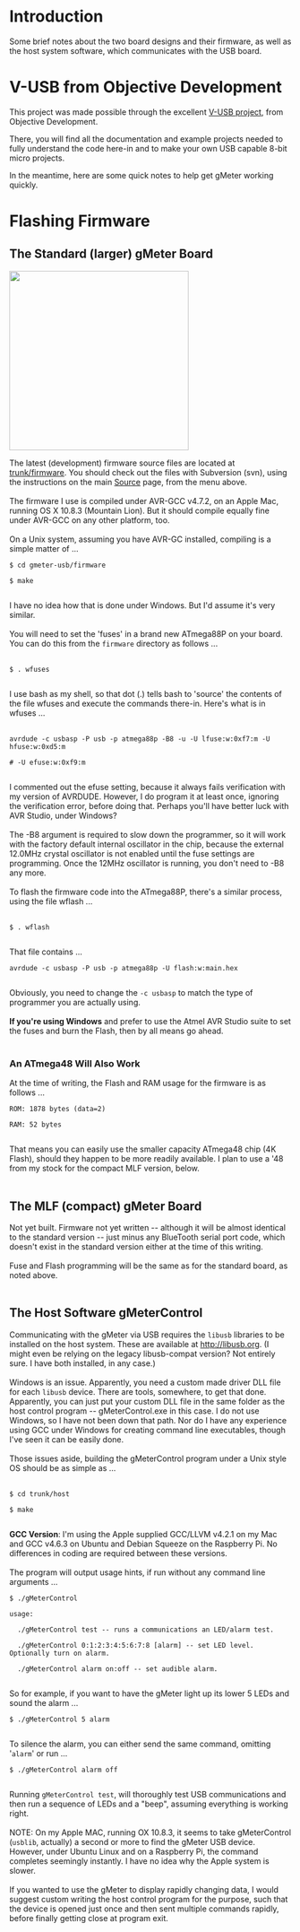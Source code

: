 # Introduction #

Some brief notes about the two board designs and their firmware, as well as the host system software, which communicates with the USB board.

# V-USB from Objective Development #

This project was made possible through the excellent [V-USB project](http://www.obdev.at/products/vusb/index.html), from Objective Development.

There, you will find all the documentation and example projects needed to fully understand the code here-in and to make your own USB capable 8-bit micro projects.

In the meantime, here are some quick notes to help get gMeter working quickly.

# Flashing Firmware #



## The Standard (larger) gMeter Board ##

<img src='http://gmeter-usb.googlecode.com/svn/wiki/home.attach/gMeter-std-first-build.png' width='320'>

The latest (development) firmware source files are located at <a href='https://code.google.com/p/gmeter-usb/source/browse/#svn%2Ftrunk%2Ffirmware'>trunk/firmware</a>. You should check out the files with Subversion (svn), using the instructions on the main <a href='https://code.google.com/p/gmeter-usb/source/checkout'>Source</a> page, from the menu above.<br>
<br>
The firmware I use is compiled under AVR-GCC v4.7.2, on an Apple Mac, running OS X 10.8.3 (Mountain Lion). But it should compile equally fine under AVR-GCC on any other platform, too.<br>
<br>
On a Unix system, assuming you have AVR-GC installed, compiling is a simple matter of ...<br>
<pre><code>$ cd gmeter-usb/firmware<br>
$ make<br>
</code></pre>

I have no idea how that is done under Windows. But I'd assume it's very similar.<br>
<br>
You will need to set the 'fuses' in a brand new ATmega88P on your board. You can do this from the <code>firmware</code> directory as follows ...<br>
<br>
<pre><code>$ . wfuses<br>
</code></pre>

I use bash as my shell, so that dot (.) tells bash to 'source' the contents of the file wfuses and execute the commands there-in. Here's what is in wfuses ...<br>
<br>
<pre><code>avrdude -c usbasp -P usb -p atmega88p -B8 -u -U lfuse:w:0xf7:m -U hfuse:w:0xd5:m<br>
# -U efuse:w:0xf9:m<br>
</code></pre>

I commented out the efuse setting, because it always fails verification with my version of AVRDUDE. However, I do program it at least once, ignoring the verification error, before doing that. Perhaps you'll have better luck with AVR Studio, under Windows?<br>
<br>
The -B8 argument is required to slow down the programmer, so it will work with the factory default internal oscillator in the chip, because the external 12.0MHz crystal oscillator is not enabled until the fuse settings are programming. Once the 12MHz oscillator is running, you don't need to -B8 any more.<br>
<br>
To flash the firmware code into the ATmega88P, there's a similar process, using the file wflash ...<br>
<br>
<pre><code>$ . wflash<br>
</code></pre>

That file contains ...<br>
<pre><code>avrdude -c usbasp -P usb -p atmega88p -U flash:w:main.hex<br>
</code></pre>

Obviously, you need to change the <code>-c usbasp</code> to match the type of programmer you are actually using.<br>
<br>
<b>If you're using Windows</b> and prefer to use the Atmel AVR Studio suite to set the fuses and burn the Flash, then by all means go ahead.<br>
<br>
<h3>An ATmega48 Will Also Work</h3>

At the time of writing, the Flash and RAM usage for the firmware is as follows ...<br>
<pre><code>ROM: 1878 bytes (data=2)<br>
RAM: 52 bytes<br>
</code></pre>

That means you can easily use the smaller capacity ATmega48 chip (4K Flash), should they happen to be more readily available. I plan to use a '48 from my stock for the compact MLF version, below.<br>
<br>
<h2>The MLF (compact) gMeter Board</h2>

Not yet built. Firmware not yet written -- although it will be almost identical to the standard version -- just minus any BlueTooth serial port code, which doesn't exist in the standard version either at the time of this writing.<br>
<br>
Fuse and Flash programming will be the same as for the standard board, as noted above.<br>
<br>
<h2>The Host Software gMeterControl</h2>

Communicating with the gMeter via USB requires the <code>libusb</code> libraries to be installed on the host system. These are available at <a href='http://libusb.org'>http://libusb.org</a>. (I might even be relying on the legacy ​libusb-compat version? Not entirely sure. I have both installed, in any case.)<br>
<br>
Windows is an issue. Apparently, you need a custom made driver DLL file for each <code>libusb</code> device. There are tools, somewhere, to get that done. Apparently, you can just put your custom DLL file in the same folder as the host control program -- gMeterControl.exe in this case. I do not use Windows, so I have not been down that path. Nor do I have any experience using GCC under Windows for creating command line executables, though I've seen it can be easily done.<br>
<br>
Those issues aside, building the gMeterControl program under a Unix style OS should be as simple as ...<br>
<br>
<pre><code>$ cd trunk/host<br>
$ make<br>
</code></pre>

<b>GCC Version</b>: I'm using the Apple supplied GCC/LLVM v4.2.1 on my Mac and GCC v4.6.3 on Ubuntu and Debian Squeeze on the Raspberry Pi. No differences in coding are required between these versions.<br>
<br>
The program will output usage hints, if run without any command line arguments ...<br>
<pre><code>$ ./gMeterControl <br>
usage:<br>
  ./gMeterControl test -- runs a communications an LED/alarm test.<br>
  ./gMeterControl 0:1:2:3:4:5:6:7:8 [alarm] -- set LED level. Optionally turn on alarm.<br>
  ./gMeterControl alarm on:off -- set audible alarm.<br>
</code></pre>

So for example, if you want to have the gMeter light up its lower 5 LEDs and sound the alarm ...<br>
<pre><code>$ ./gMeterControl 5 alarm<br>
</code></pre>

To silence the alarm, you can either send the same command, omitting '<code>alarm</code>'  or run ...<br>
<pre><code>$ ./gMeterControl alarm off<br>
</code></pre>

Running <code>gMeterControl test</code>, will thoroughly test USB communications and then run a sequence of LEDs and a "beep", assuming everything is working right.<br>
<br>
NOTE: On my Apple MAC, running OX 10.8.3, it seems to take gMeterControl (<code>usblib</code>, actually) a second or more to find the gMeter USB device. However, under Ubuntu Linux and on a Raspberry Pi, the command completes seemingly instantly. I have no idea why the Apple system is slower.<br>
<br>
If you wanted to use the gMeter to display rapidly changing data,  I would suggest custom writing the host control program for the purpose, such that the device is opened just once and then sent multiple commands rapidly, before finally getting close at program exit.